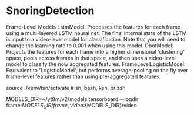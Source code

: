 # SnoringDetection
Frame-Level Models
LstmModel: Processes the features for each frame using a multi-layered LSTM neural net. The final internal state of the LSTM is input to a video-level model for classification. Note that you will need to change the learning rate to 0.001 when using this model.
DbofModel: Projects the features for each frame into a higher dimensional 'clustering' space, pools across frames in that space, and then uses a video-level model to classify the now aggregated features.
FrameLevelLogisticModel: Equivalent to 'LogisticModel', but performs average-pooling on the fly over frame-level features rather than using pre-aggregated features.


source ./venv/bin/activate  # sh, bash, ksh, or zsh


MODELS_DIR=~/yt8m/v2/models
tensorboard --logdir frame:${MODELS_DIR}/frame,video:${MODELS_DIR}/video
